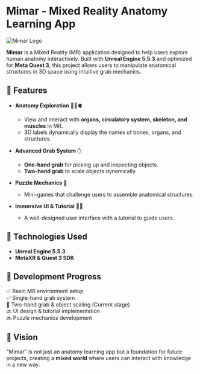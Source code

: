 # Mimar - Mixed Reality Anatomy Learning App  

![Mimar Logo](link-to-your-logo.png)  

**Mimar** is a Mixed Reality (MR) application designed to help users explore human anatomy interactively. Built with **Unreal Engine 5.5.3** and optimized for **Meta Quest 3**, this project allows users to manipulate anatomical structures in 3D space using intuitive grab mechanics.  

## 🚀 Features  

- **Anatomy Exploration** 🧠💀🫀  
  - View and interact with **organs, circulatory system, skeleton, and muscles** in MR.  
  - 3D labels dynamically display the names of bones, organs, and structures.  

- **Advanced Grab System** ✋  
  - **One-hand grab** for picking up and inspecting objects.  
  - **Two-hand grab** to scale objects dynamically.  

- **Puzzle Mechanics** 🧩  
  - Mini-games that challenge users to assemble anatomical structures.  

- **Immersive UI & Tutorial** 🎨📖  
  - A well-designed user interface with a tutorial to guide users.  

## 🔧 Technologies Used  

- **Unreal Engine 5.5.3**  
- **MetaXR & Quest 3 SDK**  

## 📌 Development Progress  

✅ Basic MR environment setup  
✅ Single-hand grab system  
🔄 Two-hand grab & object scaling (Current stage)  
🔜 UI design & tutorial implementation  
🔜 Puzzle mechanics development  

## 🎯 Vision  

"Mimar" is not just an anatomy learning app but a foundation for future projects, creating a **mixed world** where users can interact with knowledge in a new way.

